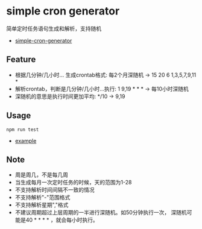 # simple cron generator

简单定时任务语句生成和解析，支持随机

* [simple-cron-generator](https://github.com/lizongying/simple-cron-generator)

## Feature

* 根据几分钟/几小时... 生成crontab格式: 每2个月深随机 -> 15 20 6 1,3,5,7,9,11 *
* 解析crontab，判断是几分钟/几小时...执行: 1 9,19 * * * -> 每10小时深随机
* 深随机的意思是执行时间更加平均: */10 -> 9,19

## Usage

```shell
npm run test
```

* [example](./index.html)

## Note

* 周是周几，不是每几周
* 当生成每月一次定时任务的时候，天的范围为1-28
* 不支持解析时间间隔不一致的情况
* 不支持解析"-"范围格式
* 不支持解析星期","格式
* 不建议周期超过上层周期的一半进行深随机。如50分钟执行一次， 深随机可能是40 * * * * ，就会每小时执行。
